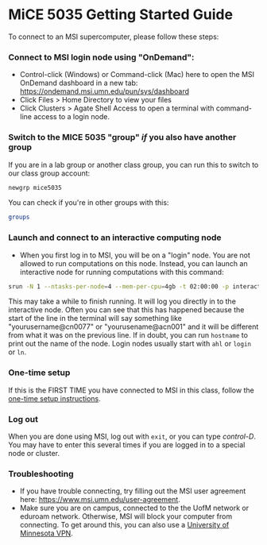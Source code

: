 # MiCE 5035 Getting Started Guide

To connect to an MSI supercomputer, please follow these steps:

### Connect to MSI login node using "OnDemand":
* Control-click (Windows) or Command-click (Mac) here to open the MSI OnDemand dashboard in a new tab: https://ondemand.msi.umn.edu/pun/sys/dashboard
* Click Files > Home Directory to view your files
* Click Clusters > Agate Shell Access to open a terminal with command-line access to a login node.

### Switch to the MICE 5035 "group" _if_ you also have another group
If you are in a lab group or another class group, you can run this to switch to our class group account:
```bash
newgrp mice5035
```

You can check if you're in other groups with this:
```bash
groups
```

### Launch and connect to an interactive computing node
- When you first log in to MSI, you will be on a "login" node. You are not allowed to run computations on this node. Instead, you can launch an interactive node for running computations with this command:

 ```bash
srun -N 1 --ntasks-per-node=4 --mem-per-cpu=4gb -t 02:00:00 -p interactive --pty bash
 ```

This may take a while to finish running. It will log you directly in to the interactive node. Often you can see that this has happened because the start of the line in the terminal will say something like "yourusername@cn0077" or "yourusename@acn001" and it will be different from what it was on the previous line. If in doubt, you can run `hostname` to print out the name of the node. Login nodes usually start with `ahl` or `login` or `ln`. 

### One-time setup
If this is the FIRST TIME you have connected to MSI in this class, follow the [one-time setup instructions](one_time_setup.md).
 
### Log out
When you are done using MSI, log out with `exit`, or you can type _control-D_. You may have to enter this several times if you are logged in to a special node or cluster.

### Troubleshooting
  * If you have trouble connecting, try filling out the MSI user agreement here: https://www.msi.umn.edu/user-agreement.
  * Make sure you are on campus, connected to the the UofM network or eduroam network. Otherwise, MSI will block your computer from connecting. To get around this, you can also use a [University of Minnesota VPN](https://it.umn.edu/services-technologies/virtual-private-network-vpn). 
